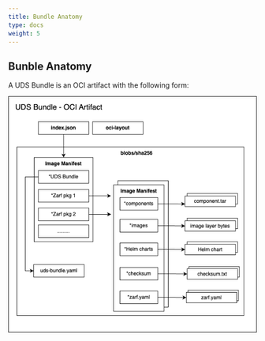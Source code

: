 ```yaml
---
title: Bundle Anatomy
type: docs
weight: 5
---
```


## Bunble Anatomy
A UDS Bundle is an OCI artifact with the following form:

![](.images/uds-bundle.png)
